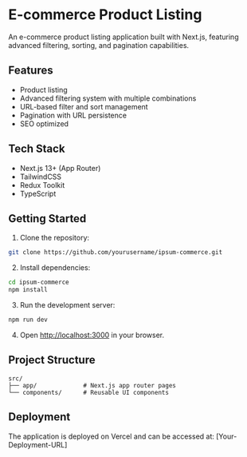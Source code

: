 # E-commerce Product Listing

An e-commerce product listing application built with Next.js, featuring advanced filtering, sorting, and pagination capabilities.

## Features

- Product listing
- Advanced filtering system with multiple combinations
- URL-based filter and sort management
- Pagination with URL persistence
- SEO optimized

## Tech Stack

- Next.js 13+ (App Router)
- TailwindCSS
- Redux Toolkit
- TypeScript

## Getting Started

1. Clone the repository:
```bash
git clone https://github.com/yourusername/ipsum-commerce.git
```

2. Install dependencies:
```bash
cd ipsum-commerce
npm install
```

3. Run the development server:
```bash
npm run dev
```

4. Open [http://localhost:3000](http://localhost:3000) in your browser.

## Project Structure

```
src/
├── app/             # Next.js app router pages
└── components/      # Reusable UI components
```

## Deployment

The application is deployed on Vercel and can be accessed at: [Your-Deployment-URL]